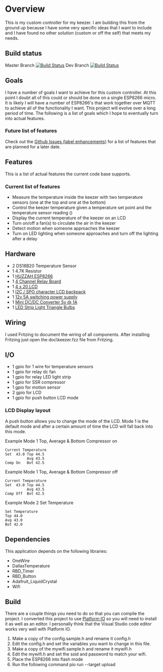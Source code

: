 # Overview
This is my custom controller for my keezer.  I am building this from the ground up because I have some very specific ideas that I want to include and I have found no other solution (custom or off the self) that meets my needs.

## Build status
Master Branch [![Build Status](https://travis-ci.org/mlinnen/my-keezer.svg?branch=master)](https://travis-ci.org/mlinnen/my-keezer) 
Dev Branch [![Build Status](https://travis-ci.org/mlinnen/my-keezer.svg?branch=dev)](https://travis-ci.org/mlinnen/my-keezer)

## Goals 
I have a number of goals I want to achieve for this custom controller.  At this point I doubt all of this could or should be done on a single ESP8266 micro.  It is likely I will have a number of ESP8266's that work together over MQTT to achieve all of the functionality I want.  This project will evolve over a long period of time.  The following is a list of goals which I hope to eventually turn into actual features.

### Future list of features
Check out the [Github Issues (label enhancements)](https://github.com/mlinnen/my-keezer/labels/enhancement) for a list of features that are planned for a later date.

## Features
This is a list of actual features the current code base supports.

### Current list of features
* Measure the temperature inside the keezer with two temperature sensors (one at the top and one at the bottom)
* Control the keezer temperature given a temperature set point and the temperature sensor reading ()
* Display the current temperature of the keezer on an LCD
* Turn on/off a fan(s) to circulate the air in the keezer
* Detect motion when someone approaches the keezer
* Turn on LED lighting when someone approaches and turn off the lighting after a delay

## Hardware
* 2 DS18B20 Temperature Sensor
* 1 4.7K Resistor
* 1 [HUZZAH ESP8266](https://www.adafruit.com/product/2471)
* 1 [4 Channel Relay Board](https://www.sunfounder.com/4-channel-5v-relay-shield-module.html)
* 1 [4 x 20 LCD](https://www.adafruit.com/product/498)
* 1 [I2C / SPO character LCD backpack](https://www.adafruit.com/product/292)
* 1 [12v 5A switching power supply](https://www.adafruit.com/product/352)
* 1 [Mini DC/DC Converter 5v @ 1A](https://www.adafruit.com/product/1065)
* 1 [LED Strip Light Triangle Bulbs](https://www.amazon.com/Triangle-Bulbs-T93003-Waterproof-Flexible/dp/B00IZA2URS)

## Wiring
I used Fritzing to document the wiring of all components.  After installing Fritzing just open the doc\keezer.fzz file from Fritzing.

## I/O
* 1 gpio for 1 wire for temperature sensors
* 1 gpio for relay dc fan
* 1 gpio for relay LED light strip
* 1 gpio for SSR compressor
* 1 gpio for motion sensor
* 2 gpio for LCD
* 1 gpio for push button LCD mode

### LCD Display layout
A push button allows you to change the mode of the LCD.  Mode 1 is the default mode and after a certain amount of time the LCD will fall back into this mode.

Example Mode 1 Top, Average & Bottom Compressor on
```
Current Temperature
Set  43.0 Top 44.5
          Avg 43.5
Comp On   Bot 42.5
```  
Example Mode 1 Top, Average & Bottom Compressor off
```
Current Temperature
Set  43.0 Top 44.5
          Avg 43.5
Comp Off  Bot 42.5
```  

Example Mode 2 Set Temperature
```
Set Temperature
Top 44.0
Avg 43.0
Bot 42.0
```

## Dependencies
This application depends on the following libraries:
* OneWire
* DallasTemperature
* RBD_Timer
* RBD_Button
* Adafruit_LiquidCrystal
* Wifi

## Build
There are a couple things you need to do so that you can compile the project. I converted this project to use [Platform IO](https://platformio.org/) so you will need to install it as well as an editor. I personally think that the Visual Studio code editor works very well with Platform IO.

1. Make a copy of the config.sample.h and rename it config.h
2. Edit the config.h and set the variables you want to change in this file.
3. Make a copy of the mywifi.sample.h and rename it mywifi.h
4. Edit the mywifi.h and set the ssid and password to match your wifi.
5. Place the ESP8266 into flash mode
6. Run the following command 
        pio run --target upload